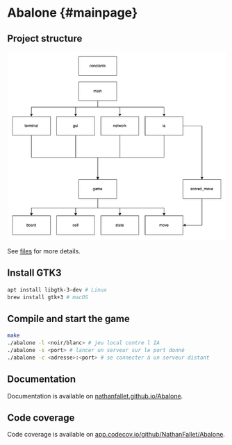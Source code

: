 # Abalone {#mainpage}

## Project structure

![Project structure](structure.png)

See [files](https://nathanfallet.github.io/Abalone/files.html) for more details.

## Install GTK3

```bash
apt install libgtk-3-dev # Linux
brew install gtk+3 # macOS
```

## Compile and start the game

```bash
make
./abalone -l <noir/blanc> # jeu local contre l IA
./abalone -s <port> # lancer un serveur sur le port donné
./abalone -c <adresse>:<port> # se connecter à un serveur distant
```

## Documentation

Documentation is available on [nathanfallet.github.io/Abalone](https://nathanfallet.github.io/Abalone).

## Code coverage

Code coverage is available on [app.codecov.io/github/NathanFallet/Abalone](https://app.codecov.io/github/NathanFallet/Abalone).
